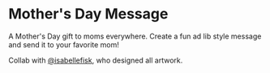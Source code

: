 # Mother's Day Message

A Mother's Day gift to moms everywhere. Create a fun ad lib style message and send it to your favorite mom!

Collab with [@isabellefisk](https://www.instagram.com/isabellefisk/), who designed all artwork.
